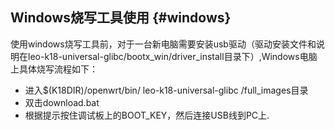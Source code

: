 ## Windows烧写工具使用 {#windows}

使用windows烧写工具前，对于一台新电脑需要安装usb驱动（驱动安装文件和说明在leo-k18-universal-glibc/bootx_win/driver_install目录下）,Windows电脑上具体烧写流程如下：

*   进入$(K18DIR)/openwrt/bin/ leo-k18-universal-glibc /full_images目录
*   双击download.bat
*   根据提示按住调试板上的BOOT_KEY，然后连接USB线到PC上.